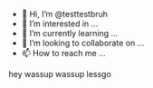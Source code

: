 - 👋 Hi, I’m @testtestbruh
- 👀 I’m interested in ...
- 🌱 I’m currently learning ...
- 💞️ I’m looking to collaborate on ...
- 📫 How to reach me ...

<!---
testtestbruh/testtestbruh is a ✨ special ✨ repository because its `README.md` (this file) appears on your GitHub profile.
You can click the Preview link to take a look at your changes.
--->

hey wassup wassup lessgo
